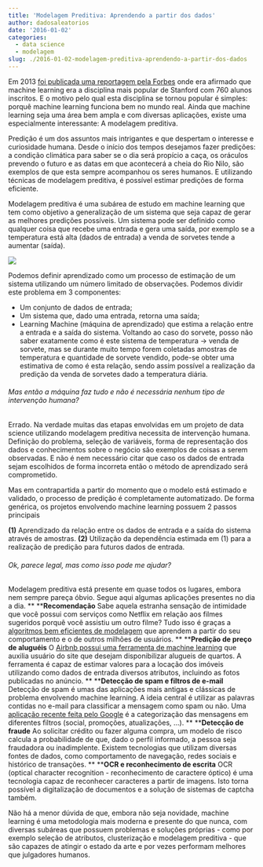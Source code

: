 ```yaml
---
title: 'Modelagem Preditiva: Aprendendo a partir dos dados'
author: dadosaleatorios
date: '2016-01-02'
categories:
  - data science
  - modelagem
slug: ./2016-01-02-modelagem-preditiva-aprendendo-a-partir-dos-dados
---
```


Em 2013 [foi publicada uma reportagem pela Forbes](http://example.com/) onde era afirmado que machine learning era a disciplina mais popular de Stanford com 760 alunos inscritos. E o motivo pelo qual esta disciplina se tornou popular é simples: porquê machine learning funciona bem no mundo real. Ainda que machine learning seja uma área bem ampla e com diversas aplicações, existe uma especialmente interessante: A modelagem preditiva.

Predição é um dos assuntos mais intrigantes e que despertam o interesse e curiosidade humana. Desde o início dos tempos desejamos fazer predições: a condição climática para saber se o dia será propício a caça, os oráculos prevendo o futuro e as datas em que acontecerá a cheia do Rio Nilo, são exemplos de que esta sempre acompanhou os seres humanos. E utilizando técnicas de modelagem preditiva, é possível estimar predições de forma eficiente.

Modelagem preditiva é uma subárea de estudo em machine learning que tem como objetivo a generalização de um sistema que seja capaz de gerar as melhores predições possíveis. Um sistema pode ser definido como qualquer coisa que recebe uma entrada e gera uma saída, por exemplo se a temperatura está alta (dados de entrada) a venda de sorvetes tende a aumentar (saída).

![](https://dadosaleatorios.files.wordpress.com/2016/01/c4276-machine_learning2b252812529.png)

Podemos definir aprendizado como um processo de estimação de um sistema utilizando um número limitado de observações. Podemos dividir este problema em 3 componentes:

  * Um conjunto de dados de entrada;
  * Um sistema que, dado uma entrada, retorna uma saída;
  * Learning Machine (máquina de aprendizado) que estima a relação entre a entrada e a saída do sistema.
Voltando ao caso do sorvete, posso não saber exatamente como é este sistema de temperatura -> venda de sorvete, mas se durante muito tempo forem coletadas amostras de temperatura e quantidade de sorvete vendido, pode-se obter uma estimativa de como é esta relação, sendo assim possível a realização da predição da venda de sorvetes dado a temperatura diária.

###### Mas então a máquina faz tudo e não é necessária nenhum tipo de intervenção humana?

Errado. Na verdade muitas das etapas envolvidas em um projeto de data science utilizando modelagem preditiva necessita de intervenção humana. Definição do problema, seleção de variáveis, forma de representação dos dados e conhecimentos sobre o negócio são exemplos de coisas a serem observadas. E não é nem necessário citar que caso os dados de entrada sejam escolhidos de forma incorreta então o método de aprendizado será comprometido.

Mas em contrapartida a partir do momento que o modelo está estimado e validado, o processo de predição é completamente automatizado. De forma genérica, os projetos envolvendo machine learning possuem 2 passos principais

**(1)** Aprendizado da relação entre os dados de entrada e a saída do sistema através de amostras.
**(2)** Utilização da dependência estimada em (1) para a realização de predição para futuros dados de entrada.

###### Ok, parece legal, mas como isso pode me ajudar?

Modelagem preditiva está presente em quase todos os lugares, embora nem sempre pareça óbvio. Segue aqui algumas aplicações presentes no dia a dia.
**
****Recomendação**
Sabe aquela estranha sensação de intimidade que você possui com serviços como Netflix em relação aos filmes sugeridos porquê você assistiu um outro filme? Tudo isso é graças a [algoritmos bem eficientes de modelagem](http://www.slideshare.net/xamat/kdd-2014-tutorial-the-recommender-problem-revisited) que aprendem a partir do seu comportamento e o de outros milhões de usuários.
**
****Predição de preço de aluguéis**
O [Airbnb possui uma ferramenta de machine learning](http://nerds.airbnb.com/aerosolve) que auxilia usuário do site que desejam disponibilizar alugueis de quartos. A ferramenta é capaz de estimar valores para a locação dos imóveis utilizando como dados de entrada diversos atributos, incluindo as fotos publicadas no anúncio.
**
****Detecção de spam e filtros de e-mail**
Detecção de spam é umas das aplicações mais antigas e clássicas de problema envolvendo machine learning. A ideia central é utilizar as palavras contidas no e-mail para classificar a mensagem como spam ou não. Uma [aplicação recente feita pelo Google](http://static.googleusercontent.com/media/research.google.com/en//pubs/archive/36955.pdf) é a categorização das mensagens em diferentes filtros (social, promoções, atualizações, ...).
**
****Detecção de fraude**
Ao solicitar crédito ou fazer alguma compra, um modelo de risco calcula a probabilidade de que, dado o perfil informado, a pessoa seja fraudadora ou inadimplente. Existem tecnologias que utilizam diversas fontes de dados, como comportamento de navegação, redes sociais e histórico de transações.
**
****OCR e reconhecimento de escrita**
OCR (optical character recognition - reconhecimento de caractere óptico) é uma tecnologia capaz de reconhecer caracteres a partir de imagens. Isto torna possível a digitalização de documentos e a solução de sistemas de captcha também.

Não há a menor dúvida de que, embora não seja novidade, machine learning é uma metodologia mais moderna e presente do que nunca, com diversas subáreas que possuem problemas e soluções próprias - como por exemplo seleção de atributos, clusterização e modelagem preditiva - que são capazes de atingir o estado da arte e por vezes performam melhores que julgadores humanos.
